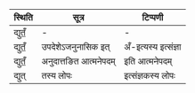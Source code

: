 | स्थिति | सूत्र | टिप्पणी |
| ----- | ------- | ------ |
| द्युतँ॒ | - | - |
| द्युतँ॒ | उपदेशेऽजनुनासिक इत् | अँ-इत्यस्य इत्संज्ञा |
| द्युतँ॒ | अनुदात्तङित आत्मनेपदम् | इति आत्मनेपदम् |
| द्युत् | तस्य लोपः | इत्संज्ञकस्य लोपः |

